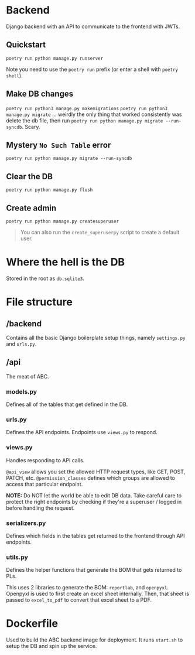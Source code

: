 # Backend
Django backend with an API to communicate to the frontend with JWTs.

## Quickstart
`poetry run python manage.py runserver`

Note you need to use the `poetry run` prefix (or enter a shell with `poetry shell`).

## Make DB changes
`poetry run python3 manage.py makemigrations`
`poetry run python3 manage.py migrate`
... weirdly the only thing that worked consistently was delete the db file, then run `poetry run python manage.py migrate --run-syncdb`. Scary.

## Mystery `No Such Table` error
`poetry run python manage.py migrate --run-syncdb`

## Clear the DB
`poetry run python manage.py flush`

## Create admin
`poetry run python manage.py createsuperuser`
> You can also run the `create_superuserpy` script to create a default user.

# Where the hell is the DB
Stored in the root as `db.sqlite3`.

# File structure

## /backend
Contains all the basic Django boilerplate setup things, namely `settings.py` and `urls.py`.

## /api
The meat of ABC.

### models.py
Defines all of the tables that get defined in the DB.

### urls.py
Defines the API endpoints. Endpoints use `views.py` to respond.

### views.py
Handles responding to API calls.

`@api_view` allows you set the allowed HTTP request types, like GET, POST, PATCH, etc.
`@permission_classes` defines which groups are allowed to access that particular endpoint.

**NOTE:** Do NOT let the world be able to edit DB data. Take careful care to protect the right endpoints by checking if they're a superuser / logged in before handling the request.

### serializers.py
Defines which fields in the tables get returned to the frontend through API endpoints.

### utils.py
Defines the helper functions that generate the BOM that gets returned to PLs.

This uses 2 libraries to generate the BOM: `reportlab`, and `openpyxl`. Openpyxl is used to first create an excel sheet internally. Then, that sheet is passed to `excel_to_pdf` to convert that excel sheet to a PDF.

# Dockerfile
Used to build the ABC backend image for deployment. It runs `start.sh` to setup the DB and spin up the service.
